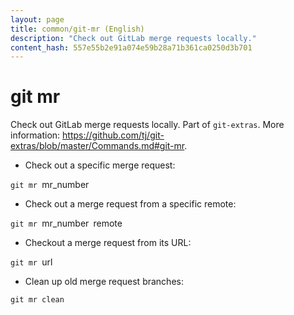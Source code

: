 ```yaml
---
layout: page
title: common/git-mr (English)
description: "Check out GitLab merge requests locally."
content_hash: 557e55b2e91a074e59b28a71b361ca0250d3b701
---
```

# git mr

Check out GitLab merge requests locally.
Part of `git-extras`.
More information: <https://github.com/tj/git-extras/blob/master/Commands.md#git-mr>.

- Check out a specific merge request:

`git mr `<span class="tldr-var badge badge-pill bg-dark-lm bg-white-dm text-white-lm text-dark-dm font-weight-bold">mr_number</span>

- Check out a merge request from a specific remote:

`git mr `<span class="tldr-var badge badge-pill bg-dark-lm bg-white-dm text-white-lm text-dark-dm font-weight-bold">mr_number</span>` `<span class="tldr-var badge badge-pill bg-dark-lm bg-white-dm text-white-lm text-dark-dm font-weight-bold">remote</span>

- Checkout a merge request from its URL:

`git mr `<span class="tldr-var badge badge-pill bg-dark-lm bg-white-dm text-white-lm text-dark-dm font-weight-bold">url</span>

- Clean up old merge request branches:

`git mr clean`
